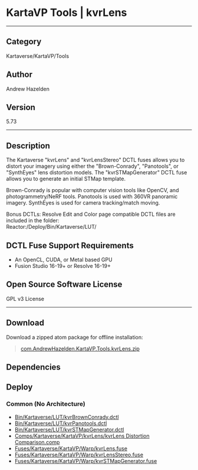 # KartaVP Tools | kvrLens
___

## Category
Kartaverse/KartaVP/Tools

## Author
Andrew Hazelden

## Version
5.73

___

## Description
<p>The Kartaverse "kvrLens" and "kvrLensStereo" DCTL fuses allows you to distort your imagery using either the "Brown-Conrady", "Panotools", or "SynthEyes" lens distortion models. The "kvrSTMapGenerator" DCTL fuse allows you to generate an initial STMap template.</p>

<p>Brown-Conrady is popular with computer vision tools like OpenCV, and photogrammetry/NeRF tools. Panotools is used with 360VR panoramic imagery. SynthEyes is used for camera tracking/match moving.</p>

<p>Bonus DCTLs: Resolve Edit and Color page compatible DCTL files are included in the folder:<br>
Reactor:/Deploy/Bin/Kartaverse/LUT/</p>

<h2>DCTL Fuse Support Requirements</h2>

<ul>
	<li>An OpenCL, CUDA, or Metal based GPU</li>
	<li>Fusion Studio 16-19+ or Resolve 16-19+</li>
</ul>

<h2>Open Source Software License</h2>
<p>GPL v3 License</p>



___

## Download

Download a zipped atom package for offline installation:
> [com.AndrewHazelden.KartaVP.Tools.kvrLens.zip](https://gitlab.com/WeSuckLess/Reactor/-/archive/master/Reactor-master.zip?path=Atoms/com.AndrewHazelden.KartaVP.Tools.kvrLens)  

## Dependencies

## Deploy

### Common (No Architecture)

<ul>
<li><a href="https://gitlab.com/WeSuckLess/Reactor/-/blob/master/Atoms/com.AndrewHazelden.KartaVP.Tools.kvrLens/Bin/Kartaverse/LUT/kvrBrownConrady.dctl?ref_type=heads">Bin/Kartaverse/LUT/kvrBrownConrady.dctl</a></li>
<li><a href="https://gitlab.com/WeSuckLess/Reactor/-/blob/master/Atoms/com.AndrewHazelden.KartaVP.Tools.kvrLens/Bin/Kartaverse/LUT/kvrPanotools.dctl?ref_type=heads">Bin/Kartaverse/LUT/kvrPanotools.dctl</a></li>
<li><a href="https://gitlab.com/WeSuckLess/Reactor/-/blob/master/Atoms/com.AndrewHazelden.KartaVP.Tools.kvrLens/Bin/Kartaverse/LUT/kvrSTMapGenerator.dctl?ref_type=heads">Bin/Kartaverse/LUT/kvrSTMapGenerator.dctl</a></li>
<li><a href="https://gitlab.com/WeSuckLess/Reactor/-/blob/master/Atoms/com.AndrewHazelden.KartaVP.Tools.kvrLens/Comps/Kartaverse/KartaVP/kvrLens/kvrLens Distortion Comparison.comp?ref_type=heads">Comps/Kartaverse/KartaVP/kvrLens/kvrLens Distortion Comparison.comp</a></li>
<li><a href="https://gitlab.com/WeSuckLess/Reactor/-/blob/master/Atoms/com.AndrewHazelden.KartaVP.Tools.kvrLens/Fuses/Kartaverse/KartaVP/Warp/kvrLens.fuse?ref_type=heads">Fuses/Kartaverse/KartaVP/Warp/kvrLens.fuse</a></li>
<li><a href="https://gitlab.com/WeSuckLess/Reactor/-/blob/master/Atoms/com.AndrewHazelden.KartaVP.Tools.kvrLens/Fuses/Kartaverse/KartaVP/Warp/kvrLensStereo.fuse?ref_type=heads">Fuses/Kartaverse/KartaVP/Warp/kvrLensStereo.fuse</a></li>
<li><a href="https://gitlab.com/WeSuckLess/Reactor/-/blob/master/Atoms/com.AndrewHazelden.KartaVP.Tools.kvrLens/Fuses/Kartaverse/KartaVP/Warp/kvrSTMapGenerator.fuse?ref_type=heads">Fuses/Kartaverse/KartaVP/Warp/kvrSTMapGenerator.fuse</a></li>
</ul>
